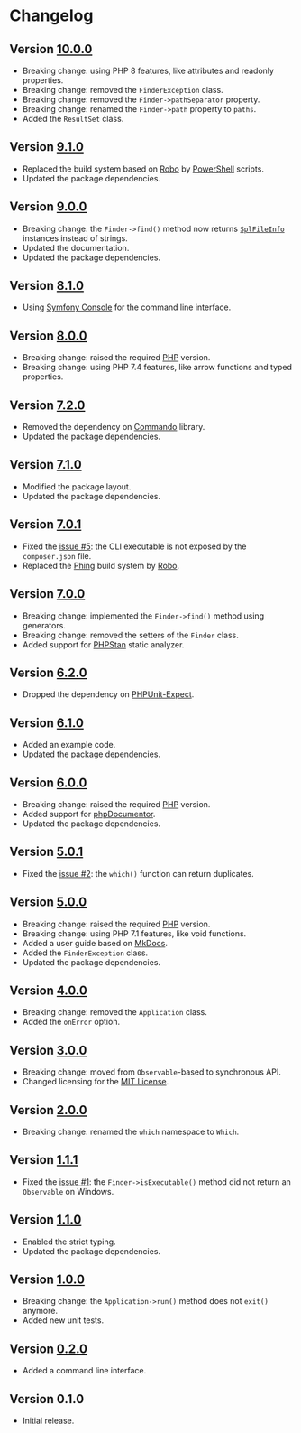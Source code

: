 # Changelog

## Version [10.0.0](https://github.com/cedx/which.php/compare/v9.1.0...v10.0.0)
- Breaking change: using PHP 8 features, like attributes and readonly properties.
- Breaking change: removed the `FinderException` class.
- Breaking change: removed the `Finder->pathSeparator` property.
- Breaking change: renamed the `Finder->path` property to `paths`.
- Added the `ResultSet` class.

## Version [9.1.0](https://github.com/cedx/which.php/compare/v9.0.0...v9.1.0)
- Replaced the build system based on [Robo](https://robo.li) by [PowerShell](https://docs.microsoft.com/en-us/powershell) scripts.
- Updated the package dependencies.

## Version [9.0.0](https://github.com/cedx/which.php/compare/v8.1.0...v9.0.0)
- Breaking change: the `Finder->find()` method now returns [`SplFileInfo`](https://www.php.net/manual/en/class.splfileinfo.php) instances instead of strings.
- Updated the documentation.
- Updated the package dependencies.

## Version [8.1.0](https://github.com/cedx/which.php/compare/v8.0.0...v8.1.0)
- Using [Symfony Console](https://symfony.com/doc/current/components/console.html) for the command line interface.

## Version [8.0.0](https://github.com/cedx/which.php/compare/v7.2.0...v8.0.0)
- Breaking change: raised the required [PHP](https://www.php.net) version.
- Breaking change: using PHP 7.4 features, like arrow functions and typed properties.

## Version [7.2.0](https://github.com/cedx/which.php/compare/v7.1.0...v7.2.0)
- Removed the dependency on [Commando](https://github.com/nategood/commando) library.
- Updated the package dependencies.

## Version [7.1.0](https://github.com/cedx/which.php/compare/v7.0.1...v7.1.0)
- Modified the package layout.
- Updated the package dependencies.

## Version [7.0.1](https://github.com/cedx/which.php/compare/v7.0.0...v7.0.1)
- Fixed the [issue #5](https://github.com/cedx/which.php/issues/5): the CLI executable is not exposed by the `composer.json` file.
- Replaced the [Phing](https://www.phing.info) build system by [Robo](https://robo.li).

## Version [7.0.0](https://github.com/cedx/which.php/compare/v6.2.0...v7.0.0)
- Breaking change: implemented the `Finder->find()` method using generators.
- Breaking change: removed the setters of the `Finder` class.
- Added support for [PHPStan](https://phpstan.org) static analyzer.

## Version [6.2.0](https://github.com/cedx/which.php/compare/v6.1.0...v6.2.0)
- Dropped the dependency on [PHPUnit-Expect](https://docs.belin.io/phpunit-expect).

## Version [6.1.0](https://github.com/cedx/which.php/compare/v6.0.0...v6.1.0)
- Added an example code.
- Updated the package dependencies.

## Version [6.0.0](https://github.com/cedx/which.php/compare/v5.0.1...v6.0.0)
- Breaking change: raised the required [PHP](https://www.php.net) version.
- Added support for [phpDocumentor](https://www.phpdoc.org).
- Updated the package dependencies.

## Version [5.0.1](https://github.com/cedx/which.php/compare/v5.0.0...v5.0.1)
- Fixed the [issue #2](https://github.com/cedx/which.php/issues/2): the `which()` function can return duplicates.

## Version [5.0.0](https://github.com/cedx/which.php/compare/v4.0.0...v5.0.0)
- Breaking change: raised the required [PHP](https://www.php.net) version.
- Breaking change: using PHP 7.1 features, like void functions.
- Added a user guide based on [MkDocs](http://www.mkdocs.org).
- Added the `FinderException` class.
- Updated the package dependencies.

## Version [4.0.0](https://github.com/cedx/which.php/compare/v3.0.0...v4.0.0)
- Breaking change: removed the `Application` class.
- Added the `onError` option.

## Version [3.0.0](https://github.com/cedx/which.php/compare/v2.0.0...v3.0.0)
- Breaking change: moved from `Observable`-based to synchronous API.
- Changed licensing for the [MIT License](https://opensource.org/licenses/MIT).

## Version [2.0.0](https://github.com/cedx/which.php/compare/v1.1.1...v2.0.0)
- Breaking change: renamed the `which` namespace to `Which`.

## Version [1.1.1](https://github.com/cedx/which.php/compare/v1.1.0...v1.1.1)
- Fixed the [issue #1](https://github.com/cedx/which.php/issues/1): the `Finder->isExecutable()` method did not return an `Observable` on Windows.

## Version [1.1.0](https://github.com/cedx/which.php/compare/v1.0.0...v1.1.0)
- Enabled the strict typing.
- Updated the package dependencies.

## Version [1.0.0](https://github.com/cedx/which.php/compare/v0.2.0...v1.0.0)
- Breaking change: the `Application->run()` method does not `exit()` anymore.
- Added new unit tests.

## Version [0.2.0](https://github.com/cedx/which.php/compare/v0.1.0...v0.2.0)
- Added a command line interface.

## Version 0.1.0
- Initial release.
